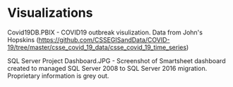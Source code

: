 # Visualizations

Covid19DB.PBIX - COVID19 outbreak visulization.  Data from John's Hopskins (https://github.com/CSSEGISandData/COVID-19/tree/master/csse_covid_19_data/csse_covid_19_time_series)

SQL Server Project Dashboard.JPG - Screenshot of Smartsheet dashboard created to managed SQL Server 2008 to SQL Server 2016 migration.  Proprietary information is grey out.
